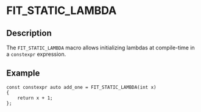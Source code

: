 FIT_STATIC_LAMBDA
=================

Description
-----------

The `FIT_STATIC_LAMBDA` macro allows initializing lambdas at compile-time
in a `constexpr` expression.

Example
-------

    const constexpr auto add_one = FIT_STATIC_LAMBDA(int x)
    {
        return x + 1;
    };

